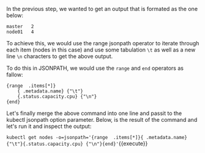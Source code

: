 In the previous step,  we wanted to get an output that is formated as the one below:
  
```
master   2
node01   4
```

To achieve this, we would use the range jsonpath operator to iterate through each item (nodes in this case) and use some tabulation `\t` as well as a new line `\n` characters  to get the above output.

To do this in JSONPATH, we would use the `range` and `end`  operators as fallow:

```
{range  .items[*]}
    { .metadata.name} {"\t"}
    {.status.capacity.cpu} {"\n"}
{end}
```

Let's finally merge the above command into one line and passit to the kubectl jsonpath option parameter. Below, is the result of the command and let's run it and inspect the output:

`kubectl get nodes -o=jsonpath='{range  .items[*]}{ .metadata.name} {"\t"}{.status.capacity.cpu} {"\n"}{end}'`{{execute}}